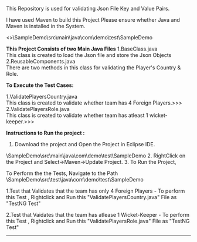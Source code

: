 This Repository is used for validating Json File Key and Value Pairs.


I have used Maven to build this Project
Please ensure whether Java and Maven is installed in the System.

<<Folder Name>>\SampleDemo\src\main\java\com\demo\test\SampleDemo

**This Project Consists of two Main Java Files**
1.BaseClass.java       
  This class is created to load the Json file and store the Json Objects
2.ReusableComponents.java   
  There are two methods in this class for  validating the Player's Country & Role.
  
**To Execute the Test Cases:**

1.ValidatePlayersCountry.java  
  This class is created to validate whether team has 4 Foreign Players.>>>
2.ValidatePlayersRole.java     
  This class is created to validate whether team has atleast 1 wicket-keeper.>>>


**Instructions to Run the project :**
1. Download the project and Open the Project in Eclipse IDE.
  
  <Folder Name>\SampleDemo\src\main\java\com\demo\test\SampleDemo
2. RightClick on the Project and Select->Maven->Update Project.
3. To Run the Project, 
  
  To Perform the the Tests, Navigate to the Path
      <Folder Name>\SampleDemo\src\test\java\com\demo\test\SampleDemo
    
  1.Test that Validates that the team has only 4 Foreign Players - 
     To perform this Test , Rightclick and Run this "ValidatePlayersCountry.java" File as "TestNG Test"
  
  2.Test that Vaidates that the team has atlease 1 Wicket-Keeper - 
     To perform this Test , Rightclick and Run this "ValidatePlayersRole.java" File as "TestNG Test"
        
  ********
